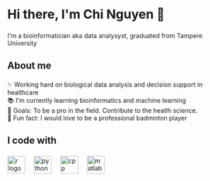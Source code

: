 <h1 align="left">Hi there, I'm Chi Nguyen 👋 </h1>

###

<p align="left">I'm a bioinformatician aka data analysyst, graduated from Tampere University</p>

###

<h2 align="left">About me</h2>

###

<p align="left">✨ Working hard on biological data analysis and decision support in healthcare <br>📚 I'm currently learning bioinformatics and machine learning<br>🎯 Goals: To be a pro in the field. Contribute to the heatlh science.<br>🎲 Fun fact: I would love to be a professional badminton player</p>

###

<h2 align="left">I code with</h2>

###

<div align="left">
  <img src="https://cdn.jsdelivr.net/gh/devicons/devicon/icons/r/r-original.svg" height="40" alt="r logo"  />
  <img width="12" />
  <img src="https://cdn.jsdelivr.net/gh/devicons/devicon/icons/python/python-original.svg" height="40" alt="python logo"  />
  <img width="12" />
  <img src="https://cdn.jsdelivr.net/gh/devicons/devicon/icons/cpp/cpp-original.svg" height="40" alt="cpp logo"  />
  <img width="12" />
  <img src="https://cdn.jsdelivr.net/gh/devicons/devicon/icons/matlab/matlab-original.svg" height="40" alt="matlab logo"  />
  <img width="12" />
</div>

###

